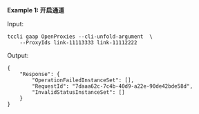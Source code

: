 **Example 1: 开启通道**



Input: 

```
tccli gaap OpenProxies --cli-unfold-argument  \
    --ProxyIds link-11113333 link-11112222
```

Output: 
```
{
    "Response": {
        "OperationFailedInstanceSet": [],
        "RequestId": "7daaa62c-7c4b-40d9-a22e-90de42bde58d",
        "InvalidStatusInstanceSet": []
    }
}
```

